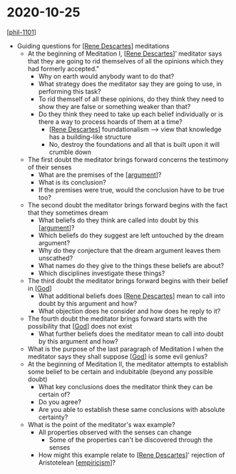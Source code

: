 # 2020-10-25

[[phil-1101]]

- Guiding questions for [[Rene Descartes]] meditations
  - At the beginning of Meditation I, [[Rene Descartes]]’ meditator says that they are going to rid themselves of all the opinions which they had formerly accepted."
    - Why on earth would anybody want to do that?
    - What strategy does the meditator say they are going to use, in performing this task?
    - To rid themself of all these opinions, do they think they need to show they are false or something weaker than that?
    - Do they think they need to take up each belief individually or is there a way to process hoards of them at a time?
      - [[Rene Descartes]] foundationalism --> view that knowledge has a building-like structure
      - No, destroy the foundations and all that is built upon it will crumble down
  - The first doubt the meditator brings forward concerns the testimony of their senses
    - What are the premises of the [[argument]]?
    - What is its conclusion?
    - If the premises were true, would the conclusion have to be true too?
  - The second doubt the meditator brings forward begins with the fact that they sometimes dream
    - What beliefs do they think are called into doubt by this [[argument]]?
    - Which beliefs do they suggest are left untouched by the dream argument?
    - Why do they conjecture that the dream argument leaves them unscathed?
    - What names do they give to the things these beliefs are about?
    - Which disciplines investigate these things?
  - The third doubt the meditator brings forward begins with their belief in [[God]]
    - What additional beliefs does [[Rene Descartes]] mean to call into doubt by this argument and how?
    - What objection does he consider and how does he reply to it?
  - The fourth doubt the meditator brings forward starts with the possibility that [[God]] does not exist
    - What further beliefs does the meditator mean to call into doubt by this argument and how?
  - What is the purpose of the last paragraph of Meditation I when the meditator says they shall suppose [[God]] is some evil genius?
  - At the beginning of Meditation II, the meditator attempts to establish some belief to be certain and indubitable (beyond any possible doubt)
    - What key conclusions does the meditator think they can be certain of?
    - Do you agree?
    - Are you able to establish these same conclusions with absolute certainty?
  - What is the point of the meditator's wax example?
    - All properties observed with the senses can change
      - Some of the properties can't be discovered through the senses
    - How might this example relate to [[Rene Descartes]]' rejection of Aristotelean [[empiricism]]?

[//begin]: # "Autogenerated link references for markdown compatibility"
[phil-1101]: phil-1101 "PHIL 1101 - Intro to Philosophy: Knowledge and Reality"
[Rene Descartes]: rene-descartes "Rene Descartes"
[argument]: argument "Arguments"
[God]: god "God"
[empiricism]: empiricism "Empiricism"
[//end]: # "Autogenerated link references"